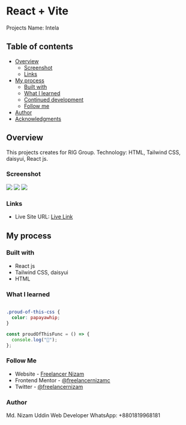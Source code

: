 # React + Vite

Projects Name: Intela

## Table of contents

- [Overview](#overview)
  - [Screenshot](#screenshot)
  - [Links](#links)
- [My process](#my-process)
  - [Built with](#built-with)
  - [What I learned](#what-i-learned)
  - [Continued development](#continued-development)
  - [Follow me](#follow-me)
- [Author](#author)
- [Acknowledgments](#acknowledgments)

## Overview

This projects creates for RIG Group.
Technology: HTML, Tailwind CSS, daisyui, React js.

### Screenshot

![](./src/assets/homepage.png)
![](./src/assets/servicepage.png)
![](./src/assets/solutionpage.png)

### Links

- Live Site URL: [Live Link](https://intela.vercel.app/)

## My process

### Built with

- React js
- Tailwind CSS, daisyui
- HTML

### What I learned

```html

```

```css
.proud-of-this-css {
  color: papayawhip;
}
```

```js
const proudOfThisFunc = () => {
  console.log("🎉");
};
```

### Follow Me

- Website - [Freelancer Nizam](https://www.nizam2020.com)
- Frontend Mentor - [@freelancernizamc](https://www.frontendmentor.io/profile/freelancernizamc)
- Twitter - [@freelancernizam](https://www.twitter.com/freelancernizam)

### Author

Md. Nizam Uddin
Web Developer
WhatsApp: +8801819968181
